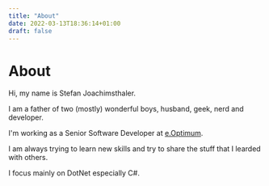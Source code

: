 ```yaml
---
title: "About"
date: 2022-03-13T18:36:14+01:00
draft: false
---
```


# About

Hi, my name is Stefan Joachimsthaler.

I am a father of two (mostly) wonderful boys, husband, geek, nerd and developer.

I'm working as a Senior Software Developer at [e.Optimum](https://www.eoptimum.de/).

I am always trying to learn new skills and try to share the stuff that I learded with others.

I focus mainly on DotNet especially C#.